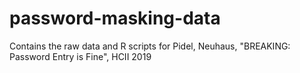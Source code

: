 # password-masking-data
Contains the raw data and R scripts for Pidel, Neuhaus, "BREAKING: Password Entry is Fine", HCII 2019
